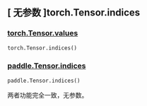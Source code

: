 ## [ 无参数 ]torch.Tensor.indices

### [torch.Tensor.values](https://pytorch.org/docs/stable/generated/torch.Tensor.indices.html#torch.Tensor.indices)

```python
torch.Tensor.indices()
```

### [paddle.Tensor.indices](https://www.paddlepaddle.org.cn/documentation/docs/zh/develop/api/paddle/sparse/Overview_cn.html)

```python
paddle.Tensor.indices()
```

两者功能完全一致，无参数。
